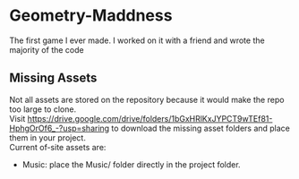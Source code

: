 # Geometry-Maddness
The first game I ever made. I worked on it with a friend and wrote the majority of the code

## Missing Assets
Not all assets are stored on the repository because it would make the repo too large to clone.  
Visit https://drive.google.com/drive/folders/1bGxHRlKxJYPCT9wTEf81-HphgOrOf6_-?usp=sharing to download the missing asset folders and place them in your project.  
Current of-site assets are:
- Music: place the Music/ folder directly in the project folder.
